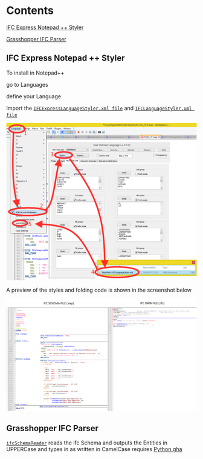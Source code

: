 # Contents
[IFC Express Notepad ++ Styler](https://github.com/JulesBuh/ifcParser#ifc-express-notepad--styler)

[Grasshopper IFC Parser](https://github.com/JulesBuh/ifcParser#grasshopper-ifc-parser)


## IFC Express Notepad ++ Styler

To install in Notepad++

go to Languages

define your Language
	
Import the [`IFCExpressLanguageStyler.xml file`](NotePad_Styles/NotePad++IFCExpressLanguageStyler.xml) and [`IFCLanguageStyler.xml file`](NotePad_Styles/NotePad++IFCLanguageStyler.xml)

![Screenshot](img/install.png) 
	
A preview of the styles and folding code is shown in the screenshot below
	
![Screenshot](img/stylePreview.png) 

## Grasshopper IFC Parser
 [`ifcSchemaReader`](Grasshopper_Components/ifcSchemaReader.ghuser) reads the ifc Schema and outputs the Entities in UPPERCase and types in as written in CamelCase
 requires [Python.gha](https://github.com/mcneel/ghpython)
 
 
